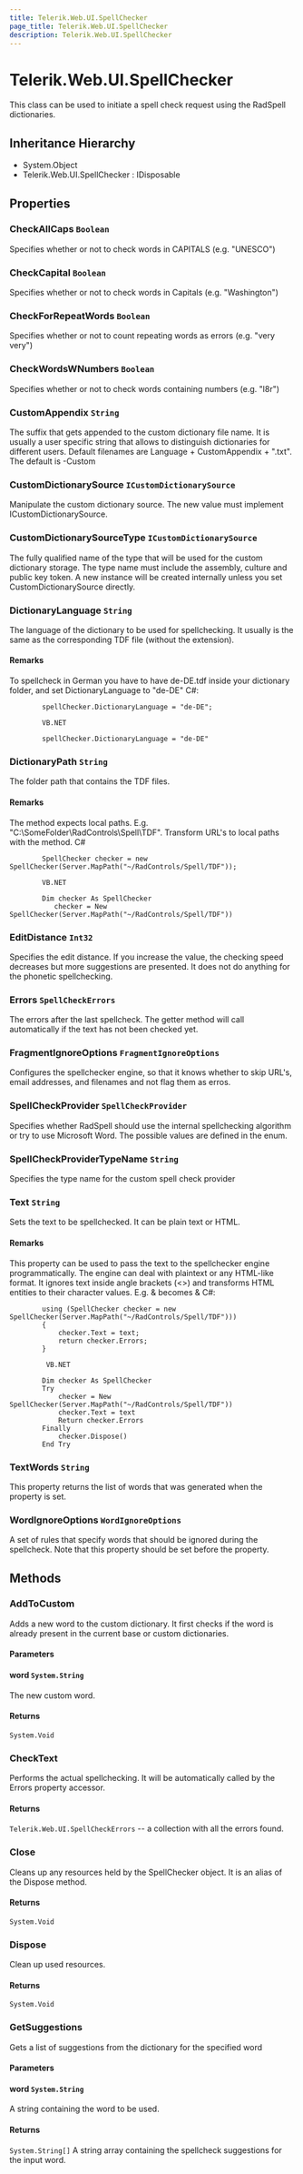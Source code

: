 ```yaml
---
title: Telerik.Web.UI.SpellChecker
page_title: Telerik.Web.UI.SpellChecker
description: Telerik.Web.UI.SpellChecker
---
```


# Telerik.Web.UI.SpellChecker

This class can be used to initiate a spell check request using the RadSpell dictionaries.

## Inheritance Hierarchy

* System.Object
* Telerik.Web.UI.SpellChecker : IDisposable

## Properties

###  CheckAllCaps `Boolean`

Specifies whether or not to check words in CAPITALS (e.g. "UNESCO")

###  CheckCapital `Boolean`

Specifies whether or not to check words in Capitals (e.g. "Washington")

###  CheckForRepeatWords `Boolean`

Specifies whether or not to count repeating words as errors (e.g. "very very")

###  CheckWordsWNumbers `Boolean`

Specifies whether or not to check words containing numbers (e.g. "l8r")

###  CustomAppendix `String`

The suffix that gets appended to the custom dictionary file name.  It is usually a user specific string that allows to distinguish dictionaries for different users.
            Default filenames are Language + CustomAppendix + ".txt".
            The default is -Custom

###  CustomDictionarySource `ICustomDictionarySource`

Manipulate the custom dictionary source.  The new value must implement ICustomDictionarySource.

###  CustomDictionarySourceType `ICustomDictionarySource`

The fully qualified name of the type that will be used for the custom dictionary storage.  The type name must include the assembly, culture and public key token.
            A new instance will be created internally unless you set  CustomDictionarySource directly.

###  DictionaryLanguage `String`

The language of the dictionary to be used for spellchecking.  It usually is the same as the corresponding TDF file (without the extension).

#### Remarks
To spellcheck in German you have to have de-DE.tdf inside your dictionary folder, and set DictionaryLanguage to "de-DE"
            C#:
            
            spellChecker.DictionaryLanguage = "de-DE";
            
            VB.NET
            
            spellChecker.DictionaryLanguage = "de-DE"

###  DictionaryPath `String`

The folder path that contains the TDF files.

#### Remarks
The method expects local paths. E.g. "C:\SomeFolder\RadControls\Spell\TDF".  Transform URL's to local paths with the  method.
            C#
            
            SpellChecker checker = new SpellChecker(Server.MapPath("~/RadControls/Spell/TDF"));
            
            VB.NET
            
            Dim checker As SpellChecker
               checker = New SpellChecker(Server.MapPath("~/RadControls/Spell/TDF"))

###  EditDistance `Int32`

Specifies the edit distance. If you increase the value, the checking speed decreases but more suggestions are presented.  It does not do anything for the phonetic spellchecking.

###  Errors `SpellCheckErrors`

The errors after the last spellcheck.  The getter method will call  automatically if the text has not been checked yet.

###  FragmentIgnoreOptions `FragmentIgnoreOptions`

Configures the spellchecker engine, so that it knows whether to skip URL's, email addresses, and filenames and not flag them as erros.

###  SpellCheckProvider `SpellCheckProvider`

Specifies whether RadSpell should use the internal spellchecking algorithm or try to use Microsoft Word. The possible values are defined in the  enum.

###  SpellCheckProviderTypeName `String`

Specifies the type name for the custom spell check provider

###  Text `String`

Sets the text to be spellchecked.  It can be plain text or HTML.

#### Remarks
This property can be used to pass the text to the spellchecker engine programmatically.  The engine can deal with plaintext or any HTML-like format.
             It ignores text inside angle brackets (<>) and transforms HTML entities to their character values.  E.g. &amp; becomes &
             C#:
             
            using (SpellChecker checker = new SpellChecker(Server.MapPath("~/RadControls/Spell/TDF")))
            {
                checker.Text = text;
                return checker.Errors;
            }
             
             VB.NET
             
            Dim checker As SpellChecker
            Try
                checker = New SpellChecker(Server.MapPath("~/RadControls/Spell/TDF"))
                checker.Text = text
                Return checker.Errors
            Finally
                checker.Dispose()
            End Try

###  TextWords `String`

This property returns the list of words that was generated when the  property is set.

###  WordIgnoreOptions `WordIgnoreOptions`

A set of rules that specify words that should be ignored during the spellcheck. Note that this property should be set before the  property.

## Methods

###  AddToCustom

Adds a new word to the custom dictionary.  It first checks if the word is already present in the current base or custom dictionaries.

#### Parameters

#### word `System.String`

The new custom word.

#### Returns

`System.Void` 

###  CheckText

Performs the actual spellchecking.  It will be automatically called by the Errors property accessor.

#### Returns

`Telerik.Web.UI.SpellCheckErrors` -- a collection with all the errors found.

###  Close

Cleans up any resources held by the SpellChecker object.  It is an alias of the Dispose method.

#### Returns

`System.Void` 

###  Dispose

Clean up used resources.

#### Returns

`System.Void` 

###  GetSuggestions

Gets a list of suggestions from the dictionary for the specified word

#### Parameters

#### word `System.String`

A string containing the word to be used.

#### Returns

`System.String[]` A string array containing the spellcheck suggestions for the input word.

